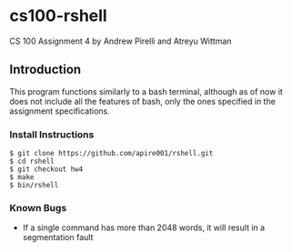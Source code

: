 # cs100-rshell

CS 100 Assignment 4 by Andrew Pirelli and Atreyu Wittman

## Introduction

This program functions similarly to a bash terminal, although as of now it does
not include all the features of bash, only the ones specified in the assignment specifications.

### Install Instructions

```
$ git clone https://github.com/apire001/rshell.git
$ cd rshell
$ git checkout hw4
$ make
$ bin/rshell
```

### Known Bugs

* If a single command has more than 2048 words, it will result in a segmentation fault

